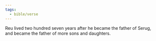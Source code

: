 ```yaml
---
tags:
  - bible/verse
---
```

Reu lived two hundred seven years after he became the father of Serug, and became the father of more sons and daughters.